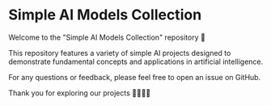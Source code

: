 # Simple AI Models Collection

Welcome to the "Simple AI Models Collection" repository 🤗

This repository features a variety of simple AI projects designed to demonstrate fundamental concepts and applications in artificial intelligence. 



For any questions or feedback, please feel free to open an issue on GitHub.

Thank you for exploring our projects 🙏🏼🤍🤍
